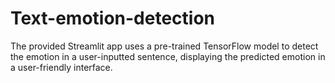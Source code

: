 # Text-emotion-detection
 The provided Streamlit app uses a pre-trained TensorFlow model to detect the emotion in a user-inputted sentence, displaying the predicted emotion in a user-friendly interface.
